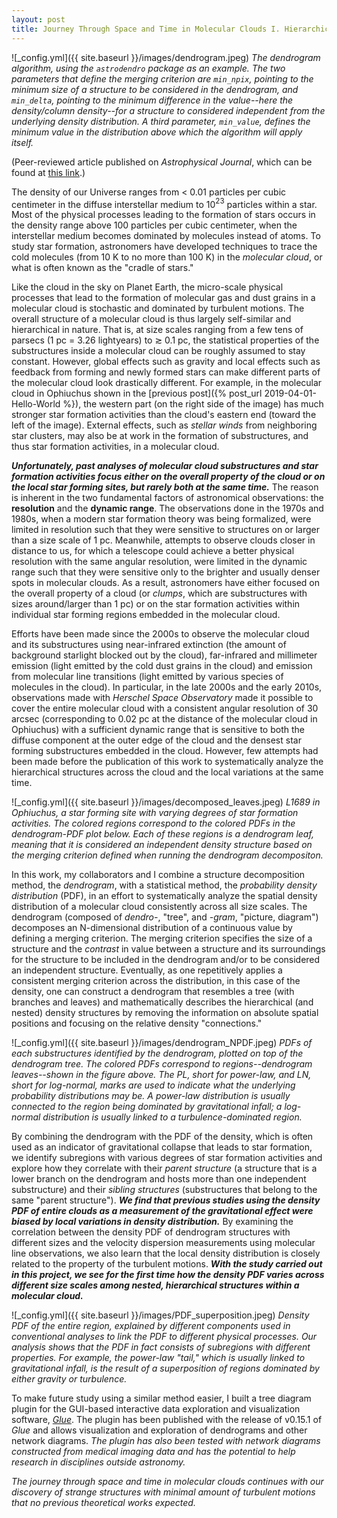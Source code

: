 ```yaml
---
layout: post
title: Journey Through Space and Time in Molecular Clouds I. Hierarchical Density Structures and Turbulent Distribution
---
```


![_config.yml]({{ site.baseurl }}/images/dendrogram.jpeg)
*The dendrogram algorithm, using the `astrodendro` package as an example.  The two parameters that define the merging criterion are `min_npix`, pointing to the minimum size of a structure to be considered in the dendrogram, and `min_delta`, pointing to the minimum difference in the value--here the density/column density--for a structure to considered independent from the underlying density distribution.  A third parameter, `min_value`, defines the minimum value in the distribution above which the algorithm will apply itself.*

(Peer-reviewed article published on *Astrophysical Journal*, which can be found at [this link]([https://iopscience.iop.org/article/10.3847/1538-4357/aabaf6).)

The density of our Universe ranges from < 0.01 particles per cubic centimeter in the diffuse interstellar medium to 10$^{23}$ particles within a star.  Most of the physical processes leading to the formation of stars occurs in the density range above 100 particles per cubic centimeter, when the interstellar medium becomes dominated by molecules instead of atoms.  To study star formation, astronomers have developed techniques to trace the cold molecules (from 10 K to no more than 100 K) in the *molecular cloud*, or what is often known as the "cradle of stars."

Like the cloud in the sky on Planet Earth, the micro-scale physical processes that lead to the formation of molecular gas and dust grains in a molecular cloud is stochastic and dominated by turbulent motions.  The overall structure of a molecular cloud is thus largely self-similar and hierarchical in nature.  That is, at size scales ranging from a few tens of parsecs (1 pc = 3.26 lightyears) to $\gtrsim$ 0.1 pc, the statistical properties of the substructures inside a molecular cloud can be roughly assumed to stay constant.  However, global effects such as gravity and local effects such as feedback from forming and newly formed stars can make different parts of the molecular cloud look drastically different.  For example, in the molecular cloud in Ophiuchus shown in the [previous post]({% post_url 2019-04-01-Hello-World %}), the western part (on the right side of the image) has much stronger star formation activities than the cloud's eastern end (toward the left of the image).  External effects, such as *stellar winds* from neighboring star clusters, may also be at work in the formation of substructures, and thus star formation activities, in a molecular cloud.

***Unfortunately, past analyses of molecular cloud substructures and star formation activities focus either on the overall property of the cloud or on the local star forming sites, but rarely both at the same time.***  The reason is inherent in the two fundamental factors of astronomical observations: the **resolution** and the **dynamic range**.  The observations done in the 1970s and 1980s, when a modern star formation theory was being formalized, were limited in resolution such that they were sensitive to structures on or larger than a size scale of 1 pc.  Meanwhile, attempts to observe clouds closer in distance to us, for which a telescope could achieve a better physical resolution with the same angular resolution, were limited in the dynamic range such that they were sensitive only to the brighter and usually denser spots in molecular clouds.  As a result, astronomers have either focused on the overall property of a cloud (or *clumps*, which are substructures with sizes around/larger than 1 pc) or on the star formation activities within individual star forming regions embedded in the molecular cloud.

Efforts have been made since the 2000s to observe the molecular cloud and its substructures using near-infrared extinction (the amount of background starlight blocked out by the cloud), far-infrared and millimeter emission (light emitted by the cold dust grains in the cloud) and emission from molecular line transitions (light emitted by various species of molecules in the cloud).  In particular, in the late 2000s and the early 2010s, observations made with *Herschel Space Observatory* made it possible to cover the entire molecular cloud with a consistent angular resolution of 30 arcsec (corresponding to 0.02 pc at the distance of the molecular cloud in Ophiuchus) with a sufficient dynamic range that is sensitive to both the diffuse component at the outer edge of the cloud and the densest star forming substructures embedded in the cloud.  However, few attempts had been made before the publication of this work to systematically analyze the hierarchical structures across the cloud and the local variations at the same time.

![_config.yml]({{ site.baseurl }}/images/decomposed_leaves.jpeg)
*L1689 in Ophiuchus, a star forming site with varying degrees of star formation activities.  The colored regions correspond to the colored PDFs in the dendrogram-PDF plot below.  Each of these regions is a dendrogram leaf, meaning that it is considered an independent density structure based on the merging criterion defined when running the dendrogram decompositon.*

In this work, my collaborators and I combine a structure decomposition method, the *dendrogram*, with a statistical method, the *probability density distribution* (PDF), in an effort to systematically analyze the spatial density distribution of a molecular cloud consistently across all size scales.  The dendrogram (composed of *dendro-*, "tree", and *-gram*, "picture, diagram") decomposes an N-dimensional distribution of a continuous value by defining a merging criterion.  The merging criterion specifies the size of a structure and the *contrast* in value between a structure and its surroundings for the structure to be included in the dendrogram and/or to be considered an independent structure.  Eventually, as one repetitively applies a consistent merging criterion across the distribution, in this case of the density, one can construct a dendrogram that resembles a tree (with branches and leaves) and mathematically describes the hierarchical (and nested) density structures by removing the information on absolute spatial positions and focusing on the relative density "connections."

![_config.yml]({{ site.baseurl }}/images/dendrogram_NPDF.jpeg)
*PDFs of each substructures identified by the dendrogram, plotted on top of the dendrogram tree.  The colored PDFs correspond to regions--dendrogram leaves--shown in the figure above.  The PL, short for power-law, and LN, short for log-normal, marks are used to indicate what the underlying probability distributions may be.  A power-law distribution is usually connected to the region being dominated by gravitational infall; a log-normal distribution is usually linked to a turbulence-dominated region.*

By combining the dendrogram with the PDF of the density, which is often used as an indicator of gravitational collapse that leads to star formation, we identify subregions with various degrees of star formation activities and explore how they correlate with their *parent structure* (a structure that is a lower branch on the dendrogram and hosts more than one independent substructure) and their *sibling structures* (substructures that belong to the same "parent structure").  ***We find that previous studies using the density PDF of entire clouds as a measurement of the gravitational effect were biased by local variations in density distribution.***  By examining the correlation between the density PDF of dendrogram structures with different sizes and the velocity dispersion measurements using molecular line observations, we also learn that the local density distribution is closely related to the property of the turbulent motions.  ***With the study carried out in this project, we see for the first time how the density PDF varies across different size scales among nested, hierarchical structures within a molecular cloud.***

![_config.yml]({{ site.baseurl }}/images/PDF_superposition.jpeg)
*Density PDF of the entire region, explained by different components used in conventional analyses to link the PDF to different physical processes.  Our analysis shows that the PDF in fact consists of subregions with different properties.  For example, the power-law "tail," which is usually linked to gravitational infall, is the result of a superposition of regions dominated by either gravity or turbulence.*

To make future study using a similar method easier, I built a tree diagram plugin for the GUI-based interactive data exploration and visualization software, [*Glue*]([http://glueviz.org/).  The plugin has been published with the release of v0.15.1 of *Glue* and allows visualization and exploration of dendrograms and other network diagrams.  *The plugin has also been tested with network diagrams constructed from medical imaging data and has the potential to help research in disciplines outside astronomy.*


*The journey through space and time in molecular clouds continues with our discovery of strange structures with minimal amount of turbulent motions that no previous theoretical works expected.*
